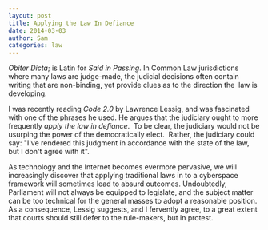 ```yaml
---
layout: post
title: Applying the Law In Defiance
date: 2014-03-03
author: Sam
categories: law
---
```

_Obiter Dicta_; is Latin for _Said in Passing_. In Common Law jurisdictions where many laws are judge-made, the judicial decisions often contain writing that are non-binding, yet provide clues as to the direction the  law is developing.

I was recently reading _Code 2.0_ by Lawrence Lessig, and was fascinated with one of the phrases he used. He argues that the judiciary ought to more frequently _apply the law in defiance_.  To be clear, the judiciary would not be usurping the power of the democratically elect.  Rather, the judiciary could say: "I've rendered this judgment in accordance with the state of the law, but I don't agree with it".

As technology and the Internet becomes evermore pervasive, we will increasingly discover that applying traditional laws in to a cyberspace framework will sometimes lead to absurd outcomes. Undoubtedly, Parliament will not always be equipped to legislate, and the subject matter can be too technical for the general masses to adopt a reasonable position. As a consequence, Lessig suggests, and I fervently agree, to a great extent that courts should still defer to the rule-makers, but in protest.
